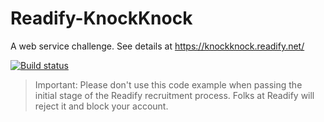 # Readify-KnockKnock

A web service challenge. See details at https://knockknock.readify.net/

[![Build status](https://ci.appveyor.com/api/projects/status/naoxdxxw59yivwqd?svg=true)](https://ci.appveyor.com/project/OlegBurov/readify-knockknock)

> Important: Please don't use this code example when passing the initial stage of the Readify recruitment process. Folks at Readify will reject it and block your account.
